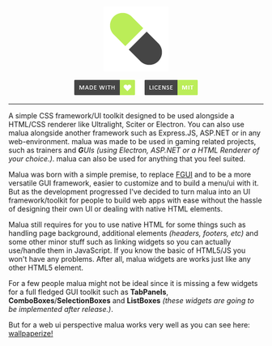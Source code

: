 <p align="center">
  <img width="128" height="128" src="repo/logo.png" alt="logo">
</p>

<p align="center">
    <a href="https://github.com/otvv/malua"><img width="120" height="30" src="repo/made-with-love.png" alt="css"></a>
    <a href="https://github.com/otvv/malua/blob/master/LICENSE"><img width="120" height="30" src="repo/license.png" alt="mit"></a>
</p>

<hr>

A simple CSS framework/UI toolkit designed to be used alongside a HTML/CSS renderer like Ultralight, Sciter or Electron. You can also use malua alongside another framework such as Express.JS, ASP.NET or in any web-environment.
malua was made to be used in gaming related projects, such as trainers and _**G**UIs_ _(using Electron, ASP.NET or a HTML Renderer of your choice.)_. malua can also be used for anything that you feel suited.
<br>

Malua was born with a simple premise, to replace <a href="https://github.com/otvv/fgui">FGUI</a> and to be a more versatile GUI framework, easier to customize and to build a menu/ui with it. But as the development progressed I've decided to turn malua into an UI framework/toolkit for people to build web apps with ease without the hassle of designing their own UI or dealing with native HTML elements. 

Malua still requires for you to use native HTML for some things such as handling page background, additional elements _(headers, footers, etc)_ and some other minor stuff such as linking widgets so you can actually use/handle them in JavaScript. If you know the basic of HTML5/JS you won't have any problems. After all, malua widgets are works just like any other HTML5 element.

For a few people malua might not be ideal since it is missing a few widgets for a full fledged GUI toolkit such as **TabPanels**, **ComboBoxes**/**SelectionBoxes** and **ListBoxes** _(these widgets are going to be implemented after release.)_.

But for a web ui perspective malua works very well as you can see here: <a href="https://wallpaperize.vercel.app">wallpaperize!</a>
